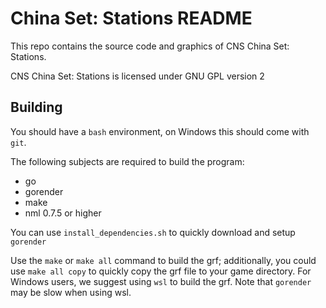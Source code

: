 # China Set: Stations README

This repo contains the source code and graphics of CNS China Set: Stations.

CNS China Set: Stations is licensed under GNU GPL version 2

## Building

You should have a `bash` environment, on Windows this should come with `git`.

The following subjects are required to build the program:

- go
- gorender
- make
- nml 0.7.5 or higher

You can use `install_dependencies.sh` to quickly download and setup `gorender`

Use the `make` or `make all` command to build the grf; additionally, you could use `make all copy` to quickly copy the grf file to your game directory.
For Windows users, we suggest using `wsl` to build the grf. Note that `gorender` may be slow when using wsl.